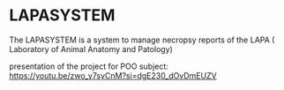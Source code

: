 # LAPASYSTEM
The LAPASYSTEM is a system to manage necropsy reports of the LAPA (  Laboratory of Animal Anatomy and Patology)

presentation of the project for POO subject: https://youtu.be/zwo_y7syCnM?si=dgE230_dOvDmEUZV
